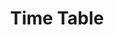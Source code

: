 ---
layout: ../../layouts/post.astro
title: 'Time Table'
description: 'Description for project three.'
image: 
    url: '/project/timetable.png'
    alt: 'timetable'
pubDate: 2023-05-12
links: [
    {
      "url": "https://naveen-pal.github.io/timetable_2sem/",
      "text": "Github of this portfolio",
      "class": "btn-primary"
    },
    {
      "url": "https://github.com/naveen-pal/timetable_2sem",
      "text": "Github of old portfolio",
      "class": "btn-secondary"
    },
  ]

tags: ['Web development',"flask","python"]
---
